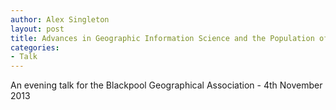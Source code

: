 ```yaml
---
author: Alex Singleton
layout: post
title: Advances in Geographic Information Science and the Population of Blackpool
categories:
- Talk
---
```


<script async class="speakerdeck-embed" data-id="1dfa5c50562301310ab47699da258a87" data-ratio="1.33333333333333" src="//speakerdeck.com/assets/embed.js"></script>

An evening talk for the Blackpool Geographical Association - 4th November 2013

